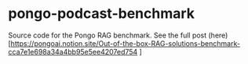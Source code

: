 # pongo-podcast-benchmark
Source code for the Pongo RAG benchmark.  See the full post (here)[https://pongoai.notion.site/Out-of-the-box-RAG-solutions-benchmark-cca7e1e698a34a4bb95e5ee4207ed754
]
